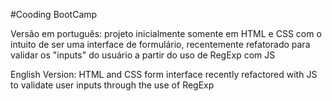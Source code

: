 #Cooding BootCamp

Versão em português:
projeto inicialmente somente em HTML e CSS com o intuito de ser uma interface de formulário, recentemente refatorado para validar os "inputs" do usuário a partir do uso de RegExp com JS

English Version:
HTML and CSS form interface recently refactored with JS to validate user inputs through the use of RegExp
